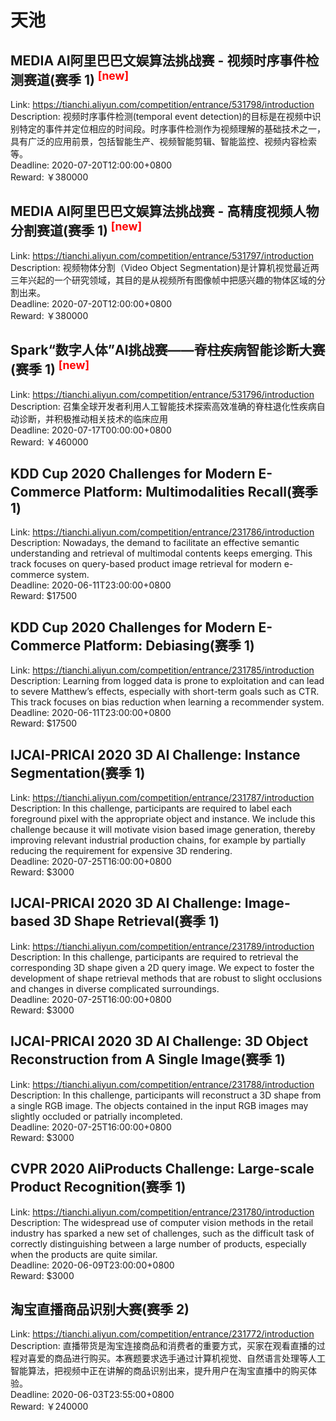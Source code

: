 # 天池



## MEDIA AI阿里巴巴文娱算法挑战赛 - 视频时序事件检测赛道(赛季 1) <sup style="color:red">[new]<sup>  

Link: https://tianchi.aliyun.com/competition/entrance/531798/introduction  
Description: 视频时序事件检测(temporal event detection)的目标是在视频中识别特定的事件并定位相应的时间段。时序事件检测作为视频理解的基础技术之一，具有广泛的应用前景，包括智能生产、视频智能剪辑、智能监控、视频内容检索等。  
Deadline: 2020-07-20T12:00:00+0800  
Reward: ￥380000  


## MEDIA AI阿里巴巴文娱算法挑战赛 - 高精度视频人物分割赛道(赛季 1) <sup style="color:red">[new]<sup>  

Link: https://tianchi.aliyun.com/competition/entrance/531797/introduction  
Description: 视频物体分割（Video Object Segmentation)是计算机视觉最近两三年兴起的一个研究领域，其目的是从视频所有图像帧中把感兴趣的物体区域的分割出来。  
Deadline: 2020-07-20T12:00:00+0800  
Reward: ￥380000  


## Spark“数字人体”AI挑战赛——脊柱疾病智能诊断大赛(赛季 1) <sup style="color:red">[new]<sup>  

Link: https://tianchi.aliyun.com/competition/entrance/531796/introduction  
Description: 召集全球开发者利用人工智能技术探索高效准确的脊柱退化性疾病自动诊断，并积极推动相关技术的临床应用  
Deadline: 2020-07-17T00:00:00+0800  
Reward: ￥460000  


## KDD Cup 2020 Challenges for Modern E-Commerce Platform: Multimodalities Recall(赛季 1)

Link: https://tianchi.aliyun.com/competition/entrance/231786/introduction  
Description: Nowadays, the demand to facilitate an effective semantic understanding and retrieval of multimodal contents keeps emerging. This track focuses on query-based product image retrieval for modern e-commerce system.  
Deadline: 2020-06-11T23:00:00+0800  
Reward: $17500  


## KDD Cup 2020 Challenges for Modern E-Commerce Platform: Debiasing(赛季 1)

Link: https://tianchi.aliyun.com/competition/entrance/231785/introduction  
Description: Learning from logged data is prone to exploitation and can lead to severe Matthew’s effects, especially with short-term goals such as CTR. This track focuses on bias reduction when learning a recommender system.  
Deadline: 2020-06-11T23:00:00+0800  
Reward: $17500  


## IJCAI-PRICAI 2020 3D AI Challenge: Instance Segmentation(赛季 1)

Link: https://tianchi.aliyun.com/competition/entrance/231787/introduction  
Description: In this challenge, participants are required to label each foreground pixel with the appropriate object and instance. We include this challenge because it will motivate vision based image generation, thereby improving relevant industrial production chains, for example by partially reducing the requirement for expensive 3D rendering.  
Deadline: 2020-07-25T16:00:00+0800  
Reward: $3000  


## IJCAI-PRICAI 2020 3D AI Challenge: Image-based 3D Shape Retrieval(赛季 1)

Link: https://tianchi.aliyun.com/competition/entrance/231789/introduction  
Description: In this challenge, participants are required to retrieval the corresponding 3D shape given a 2D query image. We expect to foster the development of shape retrieval methods that are robust to slight occlusions and changes in diverse complicated surroundings.  
Deadline: 2020-07-25T16:00:00+0800  
Reward: $3000  


## IJCAI-PRICAI 2020 3D AI Challenge: 3D Object Reconstruction from A Single Image(赛季 1)

Link: https://tianchi.aliyun.com/competition/entrance/231788/introduction  
Description: In this challenge, participants will reconstruct a 3D shape from a single RGB image. The objects contained in the input RGB images may slightly occluded or patrially incompleted.  
Deadline: 2020-07-25T16:00:00+0800  
Reward: $3000  


## CVPR 2020 AliProducts Challenge: Large-scale Product Recognition(赛季 1)

Link: https://tianchi.aliyun.com/competition/entrance/231780/introduction  
Description: The widespread use of computer vision methods in the retail industry has sparked a new set of challenges, such as the difficult task of correctly distinguishing between a large number of products, especially when the products are quite similar.  
Deadline: 2020-06-09T23:00:00+0800  
Reward: $3000  


## 淘宝直播商品识别大赛(赛季 2)

Link: https://tianchi.aliyun.com/competition/entrance/231772/introduction  
Description: 直播带货是淘宝连接商品和消费者的重要方式，买家在观看直播的过程对喜爱的商品进行购买。本赛题要求选手通过计算机视觉、自然语言处理等人工智能算法，把视频中正在讲解的商品识别出来，提升用户在淘宝直播中的购买体验。  
Deadline: 2020-06-03T23:55:00+0800  
Reward: ￥240000  

